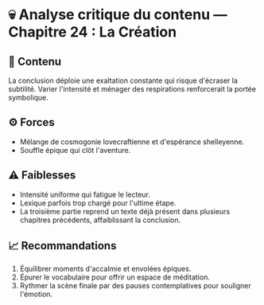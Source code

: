 # 💀 Analyse critique du contenu — Chapitre 24 : La Création

## 🧠 Contenu
La conclusion déploie une exaltation constante qui risque d'écraser la subtilité. Varier l'intensité et ménager des respirations renforcerait la portée symbolique.

## ⚙️ Forces
- Mélange de cosmogonie lovecraftienne et d'espérance shelleyenne.
- Souffle épique qui clôt l'aventure.

## ⚠️ Faiblesses
- Intensité uniforme qui fatigue le lecteur.
- Lexique parfois trop chargé pour l'ultime étape.
- La troisième partie reprend un texte déjà présent dans plusieurs chapitres précédents, affaiblissant la conclusion.

## 📈 Recommandations
1. Équilibrer moments d'accalmie et envolées épiques.
2. Épurer le vocabulaire pour offrir un espace de méditation.
3. Rythmer la scène finale par des pauses contemplatives pour souligner l'émotion.
